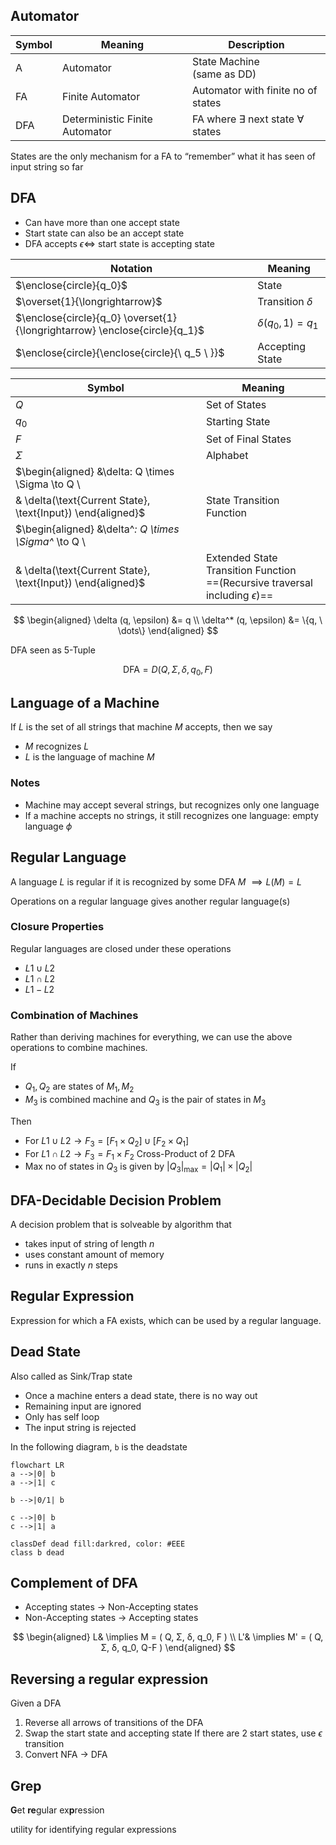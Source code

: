 ## Automator

| Symbol | Meaning                        | Description                                   |
| ------ | ------------------------------ | --------------------------------------------- |
| A      | Automator                      | State Machine<br />(same as DD)               |
| FA     | Finite Automator               | Automator with finite no of states            |
| DFA    | Deterministic Finite Automator | FA where $\exists$ next state $\forall$ states |

States are the only mechanism for a FA to “remember” what it has seen of input string so far

## DFA

- Can have more than one accept state
- Start state can also be an accept state
- DFA accepts $\epsilon \iff$ start state is accepting state

| Notation                                                     | Meaning                |
| ------------------------------------------------------------ | ---------------------- |
| $\enclose{circle}{q_0}$                                      | State                  |
| $\overset{1}{\longrightarrow}$                               | Transition $\delta$    |
| $\enclose{circle}{q_0} \overset{1}{\longrightarrow} \enclose{circle}{q_1}$ | $\delta(q_0, 1) = q_1$ |
| $\enclose{circle}{\enclose{circle}{\ q_5 \ }}$               | Accepting State        |

| Symbol                                                       | Meaning                                                      |
| ------------------------------------------------------------ | ------------------------------------------------------------ |
| $Q$                                                          | Set of States                                                |
| $q_0$                                                        | Starting State                                               |
| $F$                                                          | Set of Final States                                          |
| $\Sigma$                                                     | Alphabet                                                     |
| $\begin{aligned} &\delta: Q \times \Sigma \to Q \\
 & \delta(\text{Current State}, \text{Input}) \end{aligned}$ | State Transition Function                                    |
| $\begin{aligned} &\delta^*: Q \times \Sigma^* \to Q \\
 & \delta(\text{Current State}, \text{Input}) \end{aligned}$ | Extended State Transition Function<br />==(Recursive traversal including $\epsilon$)== |

$$
\begin{aligned}
\delta (q, \epsilon) &= q \\
\delta^* (q, \epsilon) &= \{q, \ \dots\}
\end{aligned}
$$

DFA seen as 5-Tuple

$$
\text{DFA} = D(Q, \Sigma, \delta, q_0, F)
$$

## Language of a Machine

If $L$ is the set of all strings that machine $M$ accepts, then we say

- $M$ recognizes $L$
- $L$ is the language of machine $M$

### Notes

- Machine may accept several strings, but recognizes only one language
- If a machine accepts no strings, it still recognizes one language: empty language $\phi$

## Regular Language

A language $L$ is regular if it is recognized by some DFA $M$ $\implies L(M)= L$

Operations on a regular language gives another regular language(s)

### Closure Properties

Regular languages are closed under these operations

- $L1 \cup L2$
- $L1 \cap L2$
- $L1 - L2$

### Combination of Machines

Rather than deriving machines for everything, we can use the above operations to combine machines.

If

- $Q_1, Q_2$ are states of $M_1, M_2$
- $M_3$ is combined machine and $Q_3$ is the pair of states in $M_3$

Then

- For $L1 \cup L2 \to F_3 = [F_1 \times Q_2] \cup [F_2 \times Q_1]$
- For $L1 \cap L2 \to F_3 = F_1 \times F_2$
  Cross-Product of 2 DFA
- Max no of states in $Q_3$ is given by $|Q_3|_\max = |Q_1| \times |Q_2|$

## DFA-Decidable Decision Problem

A decision problem that is solveable by algorithm that

- takes input of string of length $n$
- uses constant amount of memory
- runs in exactly $n$ steps

## Regular Expression

Expression for which a FA exists, which can be used by a regular language.

## Dead State

Also called as Sink/Trap state

- Once a machine enters a dead state, there is no way out
- Remaining input are ignored
- Only has self loop
- The input string is rejected

In the following diagram, `b` is the deadstate

```mermaid
flowchart LR
a -->|0| b
a -->|1| c

b -->|0/1| b

c -->|0| b
c -->|1| a

classDef dead fill:darkred, color: #EEE
class b dead
```

## Complement of DFA

- Accepting states $\to$ Non-Accepting states
- Non-Accepting states $\to$ Accepting states

$$
\begin{aligned}
L& \implies
M = ( Q, Σ, δ, q_0, F ) \\
L'& \implies M' = ( Q, Σ, δ, q_0, Q-F )
\end{aligned}
$$

## Reversing a regular expression

Given a DFA

1. Reverse all arrows of transitions of the DFA
2. Swap the start state and accepting state
   If there are 2 start states, use $\epsilon$ transition
3. Convert NFA $\to$ DFA

## Grep

**G**et **re**gular ex**p**ression

utility for identifying regular expressions